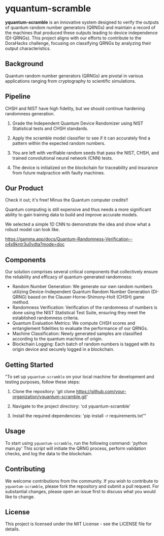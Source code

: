 # yquantum-scramble

**yquantum-scramble** is an innovative system designed to verify the outputs of quantum random number generators (QRNGs) and maintain a record of the machines that produced these outputs leading to device independence (DI-QRNGs). This project aligns with our efforts to contribute to the DoraHacks challenge, focusing on classifying QRNGs by analyzing their output characteristics.

## Background

Quantum random number generators (QRNGs) are pivotal in various applications ranging from cryptography to scientific simulations.

## Pipeline

CHSH and NIST have high fidelity, but we should continue hardening randomness generation. 

1. Grade the Independent Quantum Device Randomizer using NIST Statistical tests and CHSH standards.

2. Apply the scramble model classifier to see if it can accurately find a pattern within the expected random numbers. 

3. You are left with verifiable random seeds that pass the NIST, CHSH, and trained convolutional neural network (CNN) tests.

4. The device is initialized on the blockchain for traceability and insurance from future malpractice with faulty machines. 

## Our Product

Check it out; it's free! Minus the Quantum computer credits!! 

Quantum computing is still expensive and thus needs a more significant ability to gain training data to build and improve accurate models. 

We selected a simple 1D CNN to demonstrate the idea and show what a robust model can look like.

https://gamma.app/docs/Quantum-Randomness-Verification--o4s9kntr3u0vdta?mode=doc 

## Components

Our solution comprises several critical components that collectively ensure the reliability and efficacy of quantum-generated randomness:
- Random Number Generation: We generate our own random numbers utilizing Device-Independent Quantum Random Number Generation (DI-QRNG) based on the Clauser-Horne-Shimony-Holt (CHSH) game method.
- Randomness Verification: Verification of the randomness of numbers is done using the NIST Statistical Test Suite, ensuring they meet the established randomness criteria.
- Quantum Evaluation Metrics: We compute CHSH scores and entanglement fidelities to evaluate the performance of our QRNGs.
- Machine Classification: Newly generated samples are classified according to the quantum machine of origin.
- Blockchain Logging: Each batch of random numbers is tagged with its origin device and securely logged in a blockchain.

## Getting Started

"To set up `yquantum-scramble` on your local machine for development and testing purposes, follow these steps:

1. Clone the repository:
   'git clone https://github.com/your-organization/yquantum-scramble.git'

2. Navigate to the project directory:
   'cd yquantum-scramble'

3. Install the required dependencies:
   'pip install -r requirements.txt'"

## Usage

To start using `yquantum-scramble`, run the following command:
'python main.py'
This script will initiate the QRNG process, perform validation checks, and log the data to the blockchain.

## Contributing

We welcome contributions from the community. If you wish to contribute to `yquantum-scramble`, please fork the repository and submit a pull request. For substantial changes, please open an issue first to discuss what you would like to change.

## License

This project is licensed under the MIT License - see the LICENSE file for details.
